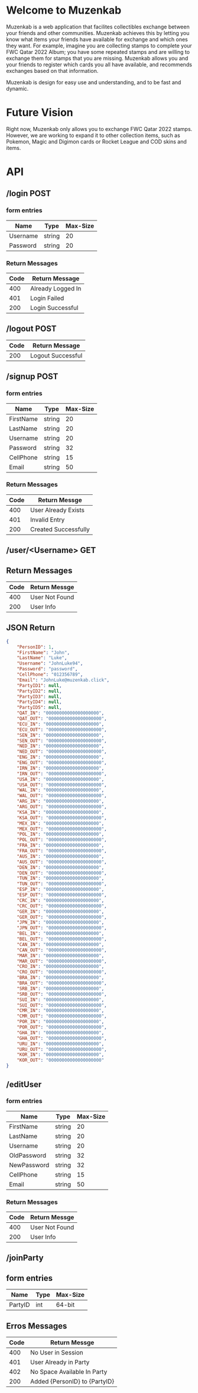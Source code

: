 # Welcome to Muzenkab

Muzenkab is a web application that facilites collectibles exchange between your friends and other communities. Muzenkab achieves this by letting you know what items your friends have available for exchange and which ones they want. For example, imagine you are collecting stamps to complete your FWC Qatar 2022 Album; you have some repeated stamps and are willing to exchange them for stamps that you are missing. Muzenkab allows you and your friends to register which cards you all have available, and recommends exchanges based on that information.

Muzenkab is design for easy use and understanding, and to be fast and dynamic.

# Future Vision

Right now, Muzenkab only allows you to exchange FWC Qatar 2022 stamps. However, we are working to expand it to other collection items, such as Pokemon, Magic and Digimon cards or Rocket League and COD skins and items.

# API

## /login POST

### form entries

| Name     | Type   | Max-Size |
|----------|--------|----------|
| Username | string | 20       |
| Password | string | 20       |

### Return Messages

| Code | Return Message    |
|------|-------------------|
| 400  | Already Logged In |
| 401  | Login Failed      |
| 200  | Login Successful  |

## /logout POST

| Code | Return Message    |
|------|-------------------|
| 200  | Logout Successful |

## /signup POST

### form entries

| Name      | Type   | Max-Size |
|-----------|--------|----------|
| FirstName | string | 20       |
| LastName  | string | 20       |
| Username  | string | 20       |
| Password  | string | 32       |
| CellPhone | string | 15       |
| Email     | string | 50       |

### Return Messages

| Code | Return Messge        |
|------|----------------------|
| 400  | User Already Exists  |
| 401  | Invalid Entry        |
| 200  | Created Successfully |

## /user/\<Username\> GET

## Return Messages

| Code | Return Messge  |
|------|----------------|
| 400  | User Not Found |
| 200  | User Info      |

## JSON Return

```json
{
    "PersonID": 1,
    "FirstName": "John",
    "LastName": "Luke",
    "Username": "JohnLuke94",
    "Password": "password",
    "CellPhone": "012356789",
    "Email": "JohnLuke@muzenkab.click",
    "PartyID1": null,
    "PartyID2": null,
    "PartyID3": null,
    "PartyID4": null,
    "PartyID5": null,
    "QAT_IN": "00000000000000000000",
    "QAT_OUT": "00000000000000000000",
    "ECU_IN": "00000000000000000000",
    "ECU_OUT": "00000000000000000000",
    "SEN_IN": "00000000000000000000",
    "SEN_OUT": "00000000000000000000",
    "NED_IN": "00000000000000000000",
    "NED_OUT": "00000000000000000000",
    "ENG_IN": "00000000000000000000",
    "ENG_OUT": "00000000000000000000",
    "IRN_IN": "00000000000000000000",
    "IRN_OUT": "00000000000000000000",
    "USA_IN": "00000000000000000000",
    "USA_OUT": "00000000000000000000",
    "WAL_IN": "00000000000000000000",
    "WAL_OUT": "00000000000000000000",
    "ARG_IN": "00000000000000000000",
    "ARG_OUT": "00000000000000000000",
    "KSA_IN": "00000000000000000000",
    "KSA_OUT": "00000000000000000000",
    "MEX_IN": "00000000000000000000",
    "MEX_OUT": "00000000000000000000",
    "POL_IN": "00000000000000000000",
    "POL_OUT": "00000000000000000000",
    "FRA_IN": "00000000000000000000",
    "FRA_OUT": "00000000000000000000",
    "AUS_IN": "00000000000000000000",
    "AUS_OUT": "00000000000000000000",
    "DEN_IN": "00000000000000000000",
    "DEN_OUT": "00000000000000000000",
    "TUN_IN": "00000000000000000000",
    "TUN_OUT": "00000000000000000000",
    "ESP_IN": "00000000000000000000",
    "ESP_OUT": "00000000000000000000",
    "CRC_IN": "00000000000000000000",
    "CRC_OUT": "00000000000000000000",
    "GER_IN": "00000000000000000000",
    "GER_OUT": "00000000000000000000",
    "JPN_IN": "00000000000000000000",
    "JPN_OUT": "00000000000000000000",
    "BEL_IN": "00000000000000000000",
    "BEL_OUT": "00000000000000000000",
    "CAN_IN": "00000000000000000000",
    "CAN_OUT": "00000000000000000000",
    "MAR_IN": "00000000000000000000",
    "MAR_OUT": "00000000000000000000",
    "CRO_IN": "00000000000000000000",
    "CRO_OUT": "00000000000000000000",
    "BRA_IN": "00000000000000000000",
    "BRA_OUT": "00000000000000000000",
    "SRB_IN": "00000000000000000000",
    "SRB_OUT": "00000000000000000000",
    "SUI_IN": "00000000000000000000",
    "SUI_OUT": "00000000000000000000",
    "CMR_IN": "00000000000000000000",
    "CMR_OUT": "00000000000000000000",
    "POR_IN": "00000000000000000000",
    "POR_OUT": "00000000000000000000",
    "GHA_IN": "00000000000000000000",
    "GHA_OUT": "00000000000000000000",
    "URU_IN": "00000000000000000000",
    "URU_OUT": "00000000000000000000",
    "KOR_IN": "00000000000000000000",
    "KOR_OUT": "00000000000000000000"
}
```

## /editUser

### form entries

| Name        | Type   | Max-Size |
|-------------|--------|----------|
| FirstName   | string | 20       |
| LastName    | string | 20       |
| Username    | string | 20       |
| OldPassword | string | 32       |
| NewPassword | string | 32       |
| CellPhone   | string | 15       |
| Email       | string | 50       |

### Return Messages

| Code | Return Messge  |
|------|----------------|
| 400  | User Not Found |
| 200  | User Info      |

## /joinParty

## form entries

| Name    | Type | Max-Size |
|---------|------|----------|
| PartyID | int  | 64-bit   |

## Erros Messages

| Code | Return Messge                 |
|------|-------------------------------|
| 400  | No User in Session            |
| 401  | User Already in Party         |
| 402  | No Space Available In Party   |
| 200  | Added {PersonID} to {PartyID} |